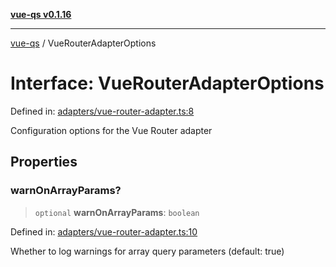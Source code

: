 [**vue-qs v0.1.16**](../README.md)

***

[vue-qs](../README.md) / VueRouterAdapterOptions

# Interface: VueRouterAdapterOptions

Defined in: [adapters/vue-router-adapter.ts:8](https://github.com/iamsomraj/vue-qs/blob/e1f88d67026c08e56605a693106ef6b717bd39ad/src/adapters/vue-router-adapter.ts#L8)

Configuration options for the Vue Router adapter

## Properties

### warnOnArrayParams?

> `optional` **warnOnArrayParams**: `boolean`

Defined in: [adapters/vue-router-adapter.ts:10](https://github.com/iamsomraj/vue-qs/blob/e1f88d67026c08e56605a693106ef6b717bd39ad/src/adapters/vue-router-adapter.ts#L10)

Whether to log warnings for array query parameters (default: true)

